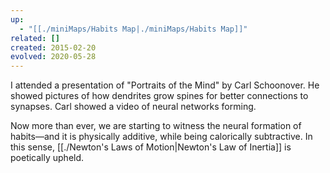 ```yaml
---
up:
  - "[[./miniMaps/Habits Map|./miniMaps/Habits Map]]"
related: []
created: 2015-02-20
evolved: 2020-05-28
---
```

I attended a presentation of "Portraits of the Mind" by Carl Schoonover. He showed pictures of how dendrites grow spines for better connections to synapses. Carl showed a video of neural networks forming. 

Now more than ever, we are starting to witness the neural formation of habits—and it is physically additive, while being calorically subtractive. In this sense, [[./Newton's Laws of Motion|Newton's Law of Inertia]] is poetically upheld.
